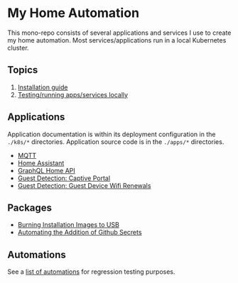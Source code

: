 # My Home Automation

This mono-repo consists of several applications and services I use to create my home automation. Most services/applications run in a local Kubernetes cluster.

## Topics

1. [Installation guide](./docs/installation-guide.md)
1. [Testing/running apps/services locally](./docs/testing-apps-locally.md)

## Applications

Application documentation is within its deployment configuration in the `./k8s/*` directories. Application source code is in the `./apps/*` directories.

- [MQTT](./k8s/mqtt/README.md)
- [Home Assistant](./k8s/home-assistant/README.md)
- [GraphQL Home API](./k8s/graphql-api/README.md)
- [Guest Detection: Captive Portal](./k8s/captive-portal/README.md)
- [Guest Detection: Guest Device Wifi Renewals](./k8s/guest-wifi-renewal/README.md)

## Packages

- [Burning Installation Images to USB](./packages/image/README.md)
- [Automating the Addition of Github Secrets](./packages/github-secrets/README.md)

## Automations

See a [list of automations](./docs/automations.md) for regression testing purposes.
